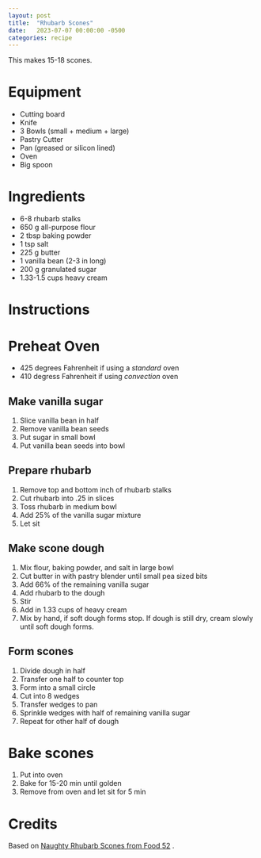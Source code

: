 ```yaml
---
layout: post
title:  "Rhubarb Scones"
date:   2023-07-07 00:00:00 -0500
categories: recipe
---
```


This makes 15-18 scones.

# Equipment

- Cutting board
- Knife
- 3 Bowls (small + medium + large)
- Pastry Cutter
- Pan (greased or silicon lined)
- Oven
- Big spoon

# Ingredients

- 6-8 rhubarb stalks
- 650 g all-purpose flour
- 2 tbsp baking powder
- 1 tsp salt
- 225 g butter
- 1 vanilla bean (2-3 in long)
- 200 g granulated sugar 
- 1.33-1.5 cups heavy cream

# Instructions

# Preheat Oven

- 425 degrees Fahrenheit if using a _standard_ oven
- 410 degress Fahrenheit if using _convection_ oven

## Make vanilla sugar

1. Slice vanilla bean in half
1. Remove vanilla bean seeds
1. Put sugar in small bowl
1. Put vanilla bean seeds into bowl

## Prepare rhubarb

1. Remove top and bottom inch of rhubarb stalks
1. Cut rhubarb into .25 in slices 
1. Toss rhubarb in medium bowl
1. Add 25% of the vanilla sugar mixture
1. Let sit

## Make scone dough

1. Mix flour, baking powder, and salt in large bowl
1. Cut butter in with pastry blender until small pea sized bits
1. Add 66% of the remaining vanilla sugar
1. Add rhubarb to the dough
1. Stir
1. Add in 1.33 cups of heavy cream
1. Mix by hand, if soft dough forms stop. If dough is still dry, cream slowly until soft dough forms.


## Form scones

1. Divide dough in half
1. Transfer one half to counter top
1. Form into a small circle
1. Cut into 8 wedges
1. Transfer wedges to pan
1. Sprinkle wedges with half of remaining vanilla sugar
1. Repeat for other half of dough

# Bake scones

1. Put into oven
1. Bake for 15-20 min until golden
1. Remove from oven and let sit for 5 min



# Credits

Based on [Naughty Rhubarb Scones from Food 52](https://food52.com/recipes/4318-naughty-rhubarb-scones) .
